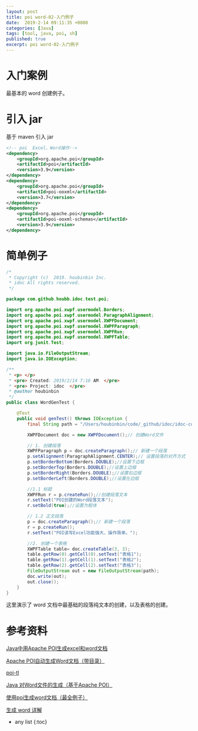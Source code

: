 ```yaml
---
layout: post
title: poi word-02-入门例子
date:  2019-2-14 09:11:35 +0800
categories: [Java]
tags: [tool, java, poi, sh]
published: true
excerpt: poi word-02-入门例子
---
```


# 入门案例

最基本的 word 创建例子。

# 引入 jar

基于 maven 引入 jar 

```xml
<!-- poi  Excel、Word操作-->
<dependency>
    <groupId>org.apache.poi</groupId>
    <artifactId>poi</artifactId>
    <version>3.9</version>
</dependency>
<dependency>
    <groupId>org.apache.poi</groupId>
    <artifactId>poi-ooxml</artifactId>
    <version>3.7</version>
</dependency>
<dependency>
    <groupId>org.apache.poi</groupId>
    <artifactId>poi-ooxml-schemas</artifactId>
    <version>3.9</version>
</dependency>
```

# 简单例子

```java
/*
 * Copyright (c)  2019. houbinbin Inc.
 * idoc All rights reserved.
 */

package com.github.houbb.idoc.test.poi;

import org.apache.poi.xwpf.usermodel.Borders;
import org.apache.poi.xwpf.usermodel.ParagraphAlignment;
import org.apache.poi.xwpf.usermodel.XWPFDocument;
import org.apache.poi.xwpf.usermodel.XWPFParagraph;
import org.apache.poi.xwpf.usermodel.XWPFRun;
import org.apache.poi.xwpf.usermodel.XWPFTable;
import org.junit.Test;

import java.io.FileOutputStream;
import java.io.IOException;

/**
 * <p> </p>
 * <pre> Created: 2019/2/14 7:16 AM  </pre>
 * <pre> Project: idoc  </pre>
 * @author houbinbin
 */
public class WordGenTest {

    @Test
    public void genTest() throws IOException {
        final String path = "/Users/houbinbin/code/_github/idoc/idoc-core/src/main/resources/idoc/word/gen-idoc-word-all.docx";

        XWPFDocument doc = new XWPFDocument();// 创建Word文件

        // 1. 创建段落
        XWPFParagraph p = doc.createParagraph();// 新建一个段落
        p.setAlignment(ParagraphAlignment.CENTER);// 设置段落的对齐方式
        p.setBorderBottom(Borders.DOUBLE);//设置下边框
        p.setBorderTop(Borders.DOUBLE);//设置上边框
        p.setBorderRight(Borders.DOUBLE);//设置右边框
        p.setBorderLeft(Borders.DOUBLE);//设置左边框

        //1.1 标题
        XWPFRun r = p.createRun();//创建段落文本
        r.setText("POI创建的Word段落文本");
        r.setBold(true);//设置为粗体

        // 1.2 正文段落
        p = doc.createParagraph();// 新建一个段落
        r = p.createRun();
        r.setText("POI读写Excel功能强大、操作简单。");

        //2. 创建一个表格
        XWPFTable table= doc.createTable(3, 3);
        table.getRow(0).getCell(0).setText("表格1");
        table.getRow(1).getCell(1).setText("表格2");
        table.getRow(2).getCell(2).setText("表格3");
        FileOutputStream out = new FileOutputStream(path);
        doc.write(out);
        out.close();
    }
}
```

这里演示了 word 文档中最基础的段落纯文本的创建，以及表格的创建。

# 参考资料 

[Java中用Apache POI生成excel和word文档](http://www.cnblogs.com/zsychanpin/p/6734703.html)

[Apache POI自动生成Word文档（带目录）](https://www.jianshu.com/p/0a32d8bd6878)

[poi-tl](http://deepoove.com/poi-tl/)

[Java 对Word文件的生成（基于Apache POI）](https://www.jianshu.com/p/7af902234eb9)

[使用poi生成word文档（最全例子）](https://blog.csdn.net/owen_william/article/details/81290024)

[生成 word 详解](http://www.cnblogs.com/qingruihappy/p/8443403.html)

* any list
{:toc}